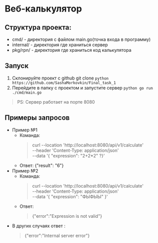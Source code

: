 ﻿# Веб-калькулятор
## Структура проекта:
+ cmd/ - директория с файлом main.go(точка входа в программу)
+ internal/ - директория где храниться сервер
+ pkg/rpn/ - директория где храниться код калькулятора

## Запуск
1. Склонируйте проект с github git clone ```python https://github.com/SashaMorkovkin/Final_task_1```
2. Перейдите в папку с проектом и запустите сервер ```python go run ./cmd/main.go```
> PS: Сервер работает на порте 8080

## Примеры запросов
+ Пример №1
    + Команда:
        >curl --location 'http://localhost:8080/api/v1/calculate' \
        >--header 'Content-Type: application/json' \
        >--data '{
        >"expression": "2+2*2"
        ?}'
    + Ответ:
        {"result": "6"}
+ Пример №2
    + Команда:
        >curl --location 'http://localhost:8080/api/v1/calculate' \
        >--header 'Content-Type: application/json' \
        >--data '{
        >"expression": "ФЫФЫЫ"
        >}'
    + Ответ:
        >{"error":"Expression is not valid"}
+ В других случаях ответ :
    >{"error":"Internal server error"}

